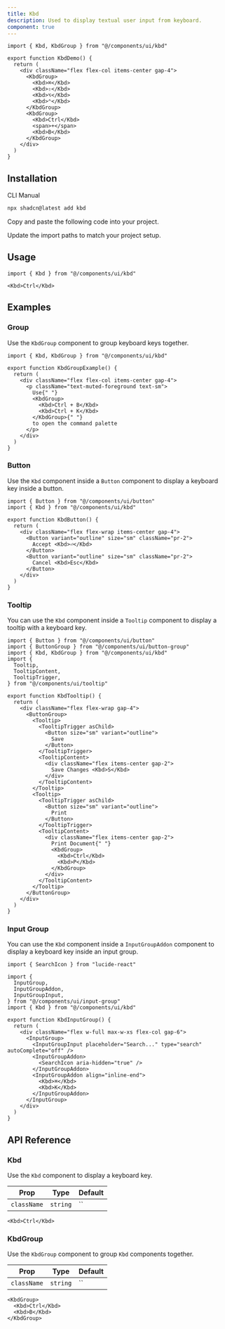 ```yaml
---
title: Kbd
description: Used to display textual user input from keyboard.
component: true
---
```


```tsx
import { Kbd, KbdGroup } from "@/components/ui/kbd"

export function KbdDemo() {
  return (
    <div className="flex flex-col items-center gap-4">
      <KbdGroup>
        <Kbd>⌘</Kbd>
        <Kbd>⇧</Kbd>
        <Kbd>⌥</Kbd>
        <Kbd>⌃</Kbd>
      </KbdGroup>
      <KbdGroup>
        <Kbd>Ctrl</Kbd>
        <span>+</span>
        <Kbd>B</Kbd>
      </KbdGroup>
    </div>
  )
}

```

## Installation

<CodeTabs>

<TabsList>
  <TabsTrigger value="cli">CLI</TabsTrigger>
  <TabsTrigger value="manual">Manual</TabsTrigger>
</TabsList>
<TabsContent value="cli">

```bash
npx shadcn@latest add kbd
```

</TabsContent>

<TabsContent value="manual">

<Steps>

<Step>Copy and paste the following code into your project.</Step>

<ComponentSource name="kbd" title="components/ui/kbd.tsx" />

<Step>Update the import paths to match your project setup.</Step>

</Steps>

</TabsContent>

</CodeTabs>

## Usage

```tsx
import { Kbd } from "@/components/ui/kbd"
```

```tsx
<Kbd>Ctrl</Kbd>
```

## Examples

### Group

Use the `KbdGroup` component to group keyboard keys together.

```tsx
import { Kbd, KbdGroup } from "@/components/ui/kbd"

export function KbdGroupExample() {
  return (
    <div className="flex flex-col items-center gap-4">
      <p className="text-muted-foreground text-sm">
        Use{" "}
        <KbdGroup>
          <Kbd>Ctrl + B</Kbd>
          <Kbd>Ctrl + K</Kbd>
        </KbdGroup>{" "}
        to open the command palette
      </p>
    </div>
  )
}

```

### Button

Use the `Kbd` component inside a `Button` component to display a keyboard key inside a button.

```tsx
import { Button } from "@/components/ui/button"
import { Kbd } from "@/components/ui/kbd"

export function KbdButton() {
  return (
    <div className="flex flex-wrap items-center gap-4">
      <Button variant="outline" size="sm" className="pr-2">
        Accept <Kbd>⏎</Kbd>
      </Button>
      <Button variant="outline" size="sm" className="pr-2">
        Cancel <Kbd>Esc</Kbd>
      </Button>
    </div>
  )
}

```

### Tooltip

You can use the `Kbd` component inside a `Tooltip` component to display a tooltip with a keyboard key.

```tsx
import { Button } from "@/components/ui/button"
import { ButtonGroup } from "@/components/ui/button-group"
import { Kbd, KbdGroup } from "@/components/ui/kbd"
import {
  Tooltip,
  TooltipContent,
  TooltipTrigger,
} from "@/components/ui/tooltip"

export function KbdTooltip() {
  return (
    <div className="flex flex-wrap gap-4">
      <ButtonGroup>
        <Tooltip>
          <TooltipTrigger asChild>
            <Button size="sm" variant="outline">
              Save
            </Button>
          </TooltipTrigger>
          <TooltipContent>
            <div className="flex items-center gap-2">
              Save Changes <Kbd>S</Kbd>
            </div>
          </TooltipContent>
        </Tooltip>
        <Tooltip>
          <TooltipTrigger asChild>
            <Button size="sm" variant="outline">
              Print
            </Button>
          </TooltipTrigger>
          <TooltipContent>
            <div className="flex items-center gap-2">
              Print Document{" "}
              <KbdGroup>
                <Kbd>Ctrl</Kbd>
                <Kbd>P</Kbd>
              </KbdGroup>
            </div>
          </TooltipContent>
        </Tooltip>
      </ButtonGroup>
    </div>
  )
}

```

### Input Group

You can use the `Kbd` component inside a `InputGroupAddon` component to display a keyboard key inside an input group.

```tsx
import { SearchIcon } from "lucide-react"

import {
  InputGroup,
  InputGroupAddon,
  InputGroupInput,
} from "@/components/ui/input-group"
import { Kbd } from "@/components/ui/kbd"

export function KbdInputGroup() {
  return (
    <div className="flex w-full max-w-xs flex-col gap-6">
      <InputGroup>
        <InputGroupInput placeholder="Search..." type="search" autoComplete="off" />
        <InputGroupAddon>
          <SearchIcon aria-hidden="true" />
        </InputGroupAddon>
        <InputGroupAddon align="inline-end">
          <Kbd>⌘</Kbd>
          <Kbd>K</Kbd>
        </InputGroupAddon>
      </InputGroup>
    </div>
  )
}

```

## API Reference

### Kbd

Use the `Kbd` component to display a keyboard key.

| Prop        | Type     | Default |
| ----------- | -------- | ------- |
| `className` | `string` | ``      |

```tsx
<Kbd>Ctrl</Kbd>
```

### KbdGroup

Use the `KbdGroup` component to group `Kbd` components together.

| Prop        | Type     | Default |
| ----------- | -------- | ------- |
| `className` | `string` | ``      |

```tsx
<KbdGroup>
  <Kbd>Ctrl</Kbd>
  <Kbd>B</Kbd>
</KbdGroup>
```
